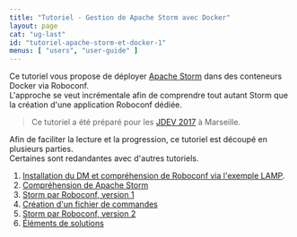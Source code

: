 ```yaml
---
title: "Tutoriel - Gestion de Apache Storm avec Docker"
layout: page
cat: "ug-last"
id: "tutoriel-apache-storm-et-docker-1"
menus: [ "users", "user-guide" ]
---
```


Ce tutoriel vous propose de déployer [Apache Storm](http://storm.apache.org/) dans des conteneurs Docker via Roboconf.  
L'approche se veut incrémentale afin de comprendre tout autant Storm que la création
d'une application Roboconf dédiée.

> Ce tutoriel a été préparé pour les [JDEV 2017](http://devlog.cnrs.fr/jdev2017/t5.a08) à Marseille.

Afin de faciliter la lecture et la progression, ce tutoriel est découpé en plusieurs parties.  
Certaines sont redandantes avec d'autres tutoriels.

1. [Installation du DM et compréhension de Roboconf via l'exemple LAMP](tutoriel-apache-storm-et-docker-2.html).
2. [Compréhension de Apache Storm](tutoriel-apache-storm-et-docker-3.html)
3. [Storm par Roboconf, version 1](tutoriel-apache-storm-et-docker-4.html)
4. [Création d'un fichier de commandes](tutoriel-apache-storm-et-docker-5.html)
5. [Storm par Roboconf, version 2](tutoriel-apache-storm-et-docker-6.html)
6. [Éléments de solutions](tutoriel-apache-storm-et-docker-7.html)

